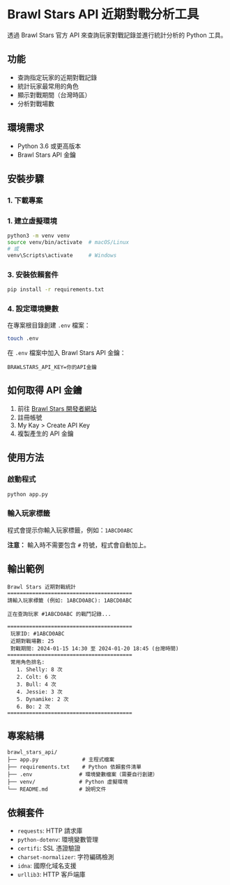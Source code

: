# Brawl Stars API 近期對戰分析工具

透過 Brawl Stars 官方 API 來查詢玩家對戰記錄並進行統計分析的 Python 工具。

## 功能

- 查詢指定玩家的近期對戰記錄
- 統計玩家最常用的角色
- 顯示對戰期間（台灣時區）
- 分析對戰場數

## 環境需求

- Python 3.6 或更高版本
- Brawl Stars API 金鑰

## 安裝步驟

### 1. 下載專案

### 1. 建立虛擬環境
```bash
python3 -m venv venv
source venv/bin/activate  # macOS/Linux
# 或
venv\Scripts\activate     # Windows
```

### 3. 安裝依賴套件
```bash
pip install -r requirements.txt
```

### 4. 設定環境變數
在專案根目錄創建 `.env` 檔案：
```bash
touch .env
```

在 `.env` 檔案中加入 Brawl Stars API 金鑰：
```
BRAWLSTARS_API_KEY=你的API金鑰
```

## 如何取得 API 金鑰

1. 前往 [Brawl Stars 開發者網站](https://developer.brawlstars.com/)
2. 註冊帳號
3. My Kay > Create API Key
4. 複製產生的 API 金鑰

## 使用方法

### 啟動程式
```bash
python app.py
```

### 輸入玩家標籤
程式會提示你輸入玩家標籤，例如：`1ABCD0ABC`

**注意：** 輸入時不需要包含 `#` 符號，程式會自動加上。

## 輸出範例

```
Brawl Stars 近期對戰統計
========================================
請輸入玩家標籤 (例如: 1ABCD0ABC): 1ABCD0ABC

正在查詢玩家 #1ABCD0ABC 的戰鬥記錄...

========================================
 玩家ID: #1ABCD0ABC
 近期對戰場數: 25
 對戰期間: 2024-01-15 14:30 至 2024-01-20 18:45 (台灣時間)
========================================
 常用角色排名:
   1. Shelly: 8 次
   2. Colt: 6 次
   3. Bull: 4 次
   4. Jessie: 3 次
   5. Dynamike: 2 次
   6. Bo: 2 次
========================================
```

## 專案結構

```
brawl_stars_api/
├── app.py              # 主程式檔案
├── requirements.txt    # Python 依賴套件清單
├── .env               # 環境變數檔案（需要自行創建）
├── venv/              # Python 虛擬環境
└── README.md          # 說明文件
```

## 依賴套件

- `requests`: HTTP 請求庫
- `python-dotenv`: 環境變數管理
- `certifi`: SSL 憑證驗證
- `charset-normalizer`: 字符編碼檢測
- `idna`: 國際化域名支援
- `urllib3`: HTTP 客戶端庫